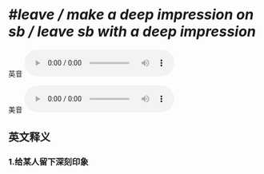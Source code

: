 # ***\#leave / make a deep impression on sb / leave sb with a deep impression*** 
英音
<audio src="./media/leave  make a deep impression on sb leave sb with a deep impression1_AAC.aac" controls="controls"></audio>

美音
<audio src="./media/leave   make a deep impression on sb  leave sb with a deep impression2_AAC.aac" controls="controls"></audio>



  

英文释义
---
### 1.**给某人留下深刻印象**  


